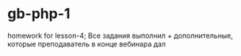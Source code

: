 # gb-php-1

homework for lesson-4;
Все задания выполнил + дополнительные, которые преподаватель в конце вебинара дал
